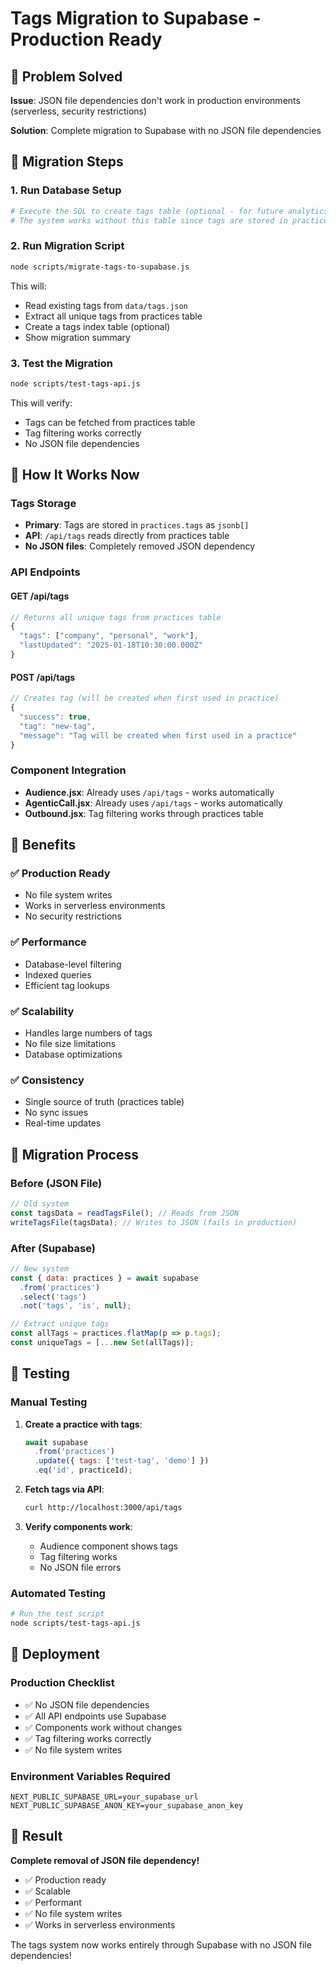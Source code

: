 # Tags Migration to Supabase - Production Ready

## 🎯 Problem Solved

**Issue**: JSON file dependencies don't work in production environments (serverless, security restrictions)

**Solution**: Complete migration to Supabase with no JSON file dependencies

## 🚀 Migration Steps

### 1. Run Database Setup
```bash
# Execute the SQL to create tags table (optional - for future analytics)
# The system works without this table since tags are stored in practices table
```

### 2. Run Migration Script
```bash
node scripts/migrate-tags-to-supabase.js
```

This will:
- Read existing tags from `data/tags.json`
- Extract all unique tags from practices table
- Create a tags index table (optional)
- Show migration summary

### 3. Test the Migration
```bash
node scripts/test-tags-api.js
```

This will verify:
- Tags can be fetched from practices table
- Tag filtering works correctly
- No JSON file dependencies

## 🔧 How It Works Now

### Tags Storage
- **Primary**: Tags are stored in `practices.tags` as `jsonb[]`
- **API**: `/api/tags` reads directly from practices table
- **No JSON files**: Completely removed JSON dependency

### API Endpoints

#### GET /api/tags
```javascript
// Returns all unique tags from practices table
{
  "tags": ["company", "personal", "work"],
  "lastUpdated": "2025-01-18T10:30:00.000Z"
}
```

#### POST /api/tags
```javascript
// Creates tag (will be created when first used in practice)
{
  "success": true,
  "tag": "new-tag",
  "message": "Tag will be created when first used in a practice"
}
```

### Component Integration
- **Audience.jsx**: Already uses `/api/tags` - works automatically
- **AgenticCall.jsx**: Already uses `/api/tags` - works automatically
- **Outbound.jsx**: Tag filtering works through practices table

## 🎯 Benefits

### ✅ Production Ready
- No file system writes
- Works in serverless environments
- No security restrictions

### ✅ Performance
- Database-level filtering
- Indexed queries
- Efficient tag lookups

### ✅ Scalability
- Handles large numbers of tags
- No file size limitations
- Database optimizations

### ✅ Consistency
- Single source of truth (practices table)
- No sync issues
- Real-time updates

## 🔄 Migration Process

### Before (JSON File)
```javascript
// Old system
const tagsData = readTagsFile(); // Reads from JSON
writeTagsFile(tagsData); // Writes to JSON (fails in production)
```

### After (Supabase)
```javascript
// New system
const { data: practices } = await supabase
  .from('practices')
  .select('tags')
  .not('tags', 'is', null);

// Extract unique tags
const allTags = practices.flatMap(p => p.tags);
const uniqueTags = [...new Set(allTags)];
```

## 🧪 Testing

### Manual Testing
1. **Create a practice with tags**:
   ```javascript
   await supabase
     .from('practices')
     .update({ tags: ['test-tag', 'demo'] })
     .eq('id', practiceId);
   ```

2. **Fetch tags via API**:
   ```bash
   curl http://localhost:3000/api/tags
   ```

3. **Verify components work**:
   - Audience component shows tags
   - Tag filtering works
   - No JSON file errors

### Automated Testing
```bash
# Run the test script
node scripts/test-tags-api.js
```

## 🚀 Deployment

### Production Checklist
- ✅ No JSON file dependencies
- ✅ All API endpoints use Supabase
- ✅ Components work without changes
- ✅ Tag filtering works correctly
- ✅ No file system writes

### Environment Variables Required
```
NEXT_PUBLIC_SUPABASE_URL=your_supabase_url
NEXT_PUBLIC_SUPABASE_ANON_KEY=your_supabase_anon_key
```

## 🎉 Result

**Complete removal of JSON file dependency!**

- ✅ Production ready
- ✅ Scalable
- ✅ Performant
- ✅ No file system writes
- ✅ Works in serverless environments

The tags system now works entirely through Supabase with no JSON file dependencies!
